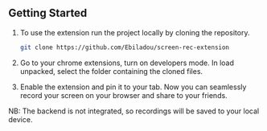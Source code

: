## Getting Started

1. To use the extension run the project locally by cloning the repository.
   ```bash
   git clone https://github.com/Ebiladou/screen-rec-extension

2. Go to your chrome extensions, turn on developers mode. In load unpacked, select the folder containing the cloned files. 

3. Enable the extension and pin it to your tab. Now you can seamlessly record your screen on your browser and share to your friends. 

NB: The backend is not integrated, so recordings will be saved to your local device.